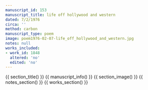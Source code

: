 ```yaml
---
manuscript_id: 153
manuscript_title: life off hollywood and western
dated: 7/2/1976
circa: ''
method: carbon
manuscript_type: poem
image: poem1976-02-07-life_off_hollywood_and_western.jpg
notes: null
works_included:
- work_id: 1848
  altered: 'no'
  edited: 'no'
---
```


{{ section_title() }}
{{ manuscript_info() }}
{{ section_image() }}
{{ notes_section() }}
{{ works_section() }}
